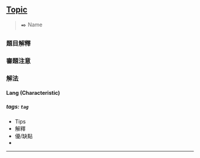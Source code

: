 ## [Topic](Link)
> :black_nib: Name
### 題目解釋
### 審題注意
### 解法
#### Lang (Characteristic)
##### tags: `tag`
- Tips
- 解釋
- 優/缺點
- 
---
